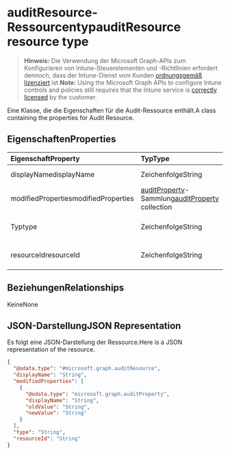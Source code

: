 # <a name="auditresource-resource-type"></a><span data-ttu-id="a63de-101">auditResource-Ressourcentyp</span><span class="sxs-lookup"><span data-stu-id="a63de-101">auditResource resource type</span></span>

> <span data-ttu-id="a63de-102">**Hinweis:** Die Verwendung der Microsoft Graph-APIs zum Konfigurieren von Intune-Steuerelementen und -Richtlinien erfordert dennoch, dass der Intune-Dienst vom Kunden [ordnungsgemäß lizenziert](https://go.microsoft.com/fwlink/?linkid=839381) ist.</span><span class="sxs-lookup"><span data-stu-id="a63de-102">**Note:** Using the Microsoft Graph APIs to configure Intune controls and policies still requires that the Intune service is [correctly licensed](https://go.microsoft.com/fwlink/?linkid=839381) by the customer.</span></span>

<span data-ttu-id="a63de-103">Eine Klasse, die die Eigenschaften für die Audit-Ressource enthält.</span><span class="sxs-lookup"><span data-stu-id="a63de-103">A class containing the properties for Audit Resource.</span></span>
## <a name="properties"></a><span data-ttu-id="a63de-104">Eigenschaften</span><span class="sxs-lookup"><span data-stu-id="a63de-104">Properties</span></span>
|<span data-ttu-id="a63de-105">Eigenschaft</span><span class="sxs-lookup"><span data-stu-id="a63de-105">Property</span></span>|<span data-ttu-id="a63de-106">Typ</span><span class="sxs-lookup"><span data-stu-id="a63de-106">Type</span></span>|<span data-ttu-id="a63de-107">Beschreibung</span><span class="sxs-lookup"><span data-stu-id="a63de-107">Description</span></span>|
|:---|:---|:---|
|<span data-ttu-id="a63de-108">displayName</span><span class="sxs-lookup"><span data-stu-id="a63de-108">displayName</span></span>|<span data-ttu-id="a63de-109">Zeichenfolge</span><span class="sxs-lookup"><span data-stu-id="a63de-109">String</span></span>|<span data-ttu-id="a63de-110">Anzeigename</span><span class="sxs-lookup"><span data-stu-id="a63de-110">Display Name</span></span>|
|<span data-ttu-id="a63de-111">modifiedProperties</span><span class="sxs-lookup"><span data-stu-id="a63de-111">modifiedProperties</span></span>|<span data-ttu-id="a63de-112">[auditProperty](../resources/intune_auditing_auditproperty.md)-Sammlung</span><span class="sxs-lookup"><span data-stu-id="a63de-112">[auditProperty](../resources/intune_auditing_auditproperty.md) collection</span></span>|<span data-ttu-id="a63de-113">Liste der geänderten Eigenschaften</span><span class="sxs-lookup"><span data-stu-id="a63de-113">List of managed properties</span></span>|
|<span data-ttu-id="a63de-114">Typ</span><span class="sxs-lookup"><span data-stu-id="a63de-114">type</span></span>|<span data-ttu-id="a63de-115">Zeichenfolge</span><span class="sxs-lookup"><span data-stu-id="a63de-115">String</span></span>|<span data-ttu-id="a63de-116">Typ der Audit-Ressource</span><span class="sxs-lookup"><span data-stu-id="a63de-116">Audit resource's type.</span></span>|
|<span data-ttu-id="a63de-117">resourceId</span><span class="sxs-lookup"><span data-stu-id="a63de-117">resourceId</span></span>|<span data-ttu-id="a63de-118">Zeichenfolge</span><span class="sxs-lookup"><span data-stu-id="a63de-118">String</span></span>|<span data-ttu-id="a63de-119">ID der Audit-Ressource</span><span class="sxs-lookup"><span data-stu-id="a63de-119">Audit resource's Id.</span></span>|

## <a name="relationships"></a><span data-ttu-id="a63de-120">Beziehungen</span><span class="sxs-lookup"><span data-stu-id="a63de-120">Relationships</span></span>
<span data-ttu-id="a63de-121">Keine</span><span class="sxs-lookup"><span data-stu-id="a63de-121">None</span></span>
## <a name="json-representation"></a><span data-ttu-id="a63de-122">JSON-Darstellung</span><span class="sxs-lookup"><span data-stu-id="a63de-122">JSON Representation</span></span>
<span data-ttu-id="a63de-123">Es folgt eine JSON-Darstellung der Ressource.</span><span class="sxs-lookup"><span data-stu-id="a63de-123">Here is a JSON representation of the resource.</span></span>
<!-- {
  "blockType": "resource",
  "keyProperty": "id",
  "@odata.type": "microsoft.graph.auditResource"
}
-->
``` json
{
  "@odata.type": "#microsoft.graph.auditResource",
  "displayName": "String",
  "modifiedProperties": [
    {
      "@odata.type": "microsoft.graph.auditProperty",
      "displayName": "String",
      "oldValue": "String",
      "newValue": "String"
    }
  ],
  "type": "String",
  "resourceId": "String"
}
```



